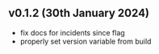 ## v0.1.2 (30th January 2024)
- fix docs for incidents since flag
- properly set version variable from build
